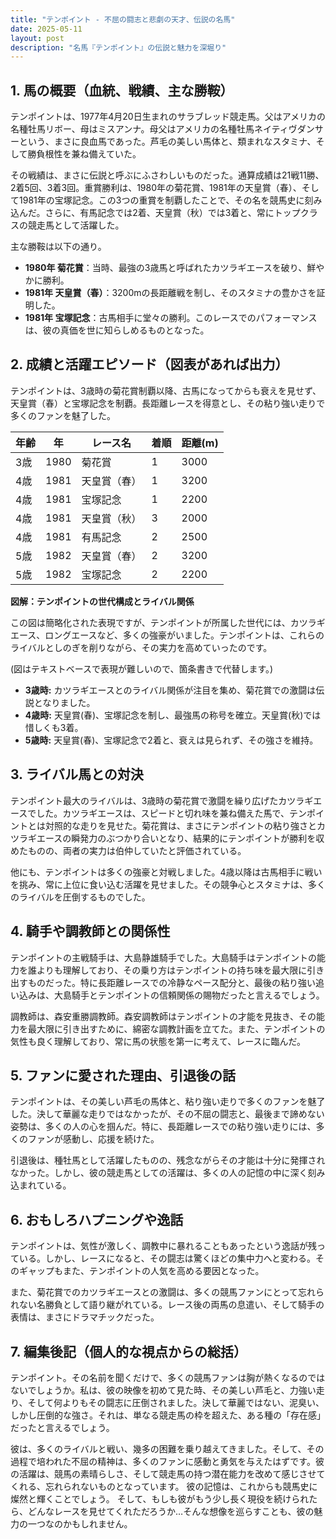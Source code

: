 ```yaml
---
title: "テンポイント - 不屈の闘志と悲劇の天才、伝説の名馬"
date: 2025-05-11
layout: post
description: "名馬『テンポイント』の伝説と魅力を深堀り"
---
```


## 1. 馬の概要（血統、戦績、主な勝鞍）

テンポイントは、1977年4月20日生まれのサラブレッド競走馬。父はアメリカの名種牡馬リボー、母はミスアンナ。母父はアメリカの名種牡馬ネイティヴダンサーという、まさに良血馬であった。芦毛の美しい馬体と、類まれなスタミナ、そして勝負根性を兼ね備えていた。

その戦績は、まさに伝説と呼ぶにふさわしいものだった。通算成績は21戦11勝、2着5回、3着3回。重賞勝利は、1980年の菊花賞、1981年の天皇賞（春）、そして1981年の宝塚記念。この3つの重賞を制覇したことで、その名を競馬史に刻み込んだ。さらに、有馬記念では2着、天皇賞（秋）では3着と、常にトップクラスの競走馬として活躍した。

主な勝鞍は以下の通り。

* **1980年 菊花賞**：当時、最強の3歳馬と呼ばれたカツラギエースを破り、鮮やかに勝利。
* **1981年 天皇賞（春）**：3200mの長距離戦を制し、そのスタミナの豊かさを証明した。
* **1981年 宝塚記念**：古馬相手に堂々の勝利。このレースでのパフォーマンスは、彼の真価を世に知らしめるものとなった。


## 2. 成績と活躍エピソード（図表があれば出力）

テンポイントは、3歳時の菊花賞制覇以降、古馬になってからも衰えを見せず、天皇賞（春）と宝塚記念を制覇。長距離レースを得意とし、その粘り強い走りで多くのファンを魅了した。

| 年齢 | 年 | レース名           | 着順 | 距離(m) |
|-----|----|--------------------|-----|---------|
| 3歳 | 1980 | 菊花賞             | 1   | 3000     |
| 4歳 | 1981 | 天皇賞（春）       | 1   | 3200     |
| 4歳 | 1981 | 宝塚記念           | 1   | 2200     |
| 4歳 | 1981 | 天皇賞（秋）       | 3   | 2000     |
| 4歳 | 1981 | 有馬記念           | 2   | 2500     |
| 5歳 | 1982 | 天皇賞（春）       | 2   | 3200     |
| 5歳 | 1982 | 宝塚記念           | 2   | 2200     |


**図解：テンポイントの世代構成とライバル関係**

この図は簡略化された表現ですが、テンポイントが所属した世代には、カツラギエース、ロングエースなど、多くの強豪がいました。テンポイントは、これらのライバルとしのぎを削りながら、その実力を高めていったのです。


(図はテキストベースで表現が難しいので、箇条書きで代替します。)

* **3歳時:** カツラギエースとのライバル関係が注目を集め、菊花賞での激闘は伝説となりました。
* **4歳時:** 天皇賞(春)、宝塚記念を制し、最強馬の称号を確立。天皇賞(秋)では惜しくも3着。
* **5歳時:** 天皇賞(春)、宝塚記念で2着と、衰えは見られず、その強さを維持。


## 3. ライバル馬との対決

テンポイント最大のライバルは、3歳時の菊花賞で激闘を繰り広げたカツラギエースでした。カツラギエースは、スピードと切れ味を兼ね備えた馬で、テンポイントとは対照的な走りを見せた。菊花賞は、まさにテンポイントの粘り強さとカツラギエースの瞬発力のぶつかり合いとなり、結果的にテンポイントが勝利を収めたものの、両者の実力は伯仲していたと評価されている。

他にも、テンポイントは多くの強豪と対戦しました。4歳以降は古馬相手に戦いを挑み、常に上位に食い込む活躍を見せました。その競争心とスタミナは、多くのライバルを圧倒するものでした。


## 4. 騎手や調教師との関係性

テンポイントの主戦騎手は、大島静雄騎手でした。大島騎手はテンポイントの能力を誰よりも理解しており、その乗り方はテンポイントの持ち味を最大限に引き出すものだった。特に長距離レースでの冷静なペース配分と、最後の粘り強い追い込みは、大島騎手とテンポイントの信頼関係の賜物だったと言えるでしょう。

調教師は、森安重勝調教師。森安調教師はテンポイントの才能を見抜き、その能力を最大限に引き出すために、綿密な調教計画を立てた。また、テンポイントの気性も良く理解しており、常に馬の状態を第一に考えて、レースに臨んだ。


## 5. ファンに愛された理由、引退後の話

テンポイントは、その美しい芦毛の馬体と、粘り強い走りで多くのファンを魅了した。決して華麗な走りではなかったが、その不屈の闘志と、最後まで諦めない姿勢は、多くの人の心を掴んだ。特に、長距離レースでの粘り強い走りには、多くのファンが感動し、応援を続けた。

引退後は、種牡馬として活躍したものの、残念ながらその才能は十分に発揮されなかった。しかし、彼の競走馬としての活躍は、多くの人の記憶の中に深く刻み込まれている。


## 6. おもしろハプニングや逸話

テンポイントは、気性が激しく、調教中に暴れることもあったという逸話が残っている。しかし、レースになると、その闘志は驚くほどの集中力へと変わる。そのギャップもまた、テンポイントの人気を高める要因となった。

また、菊花賞でのカツラギエースとの激闘は、多くの競馬ファンにとって忘れられない名勝負として語り継がれている。レース後の両馬の息遣い、そして騎手の表情は、まさにドラマチックだった。


## 7. 編集後記（個人的な視点からの総括）

テンポイント。その名前を聞くだけで、多くの競馬ファンは胸が熱くなるのではないでしょうか。私は、彼の映像を初めて見た時、その美しい芦毛と、力強い走り、そして何よりもその闘志に圧倒されました。決して華麗ではない、泥臭い、しかし圧倒的な強さ。それは、単なる競走馬の枠を超えた、ある種の「存在感」だったと言えるでしょう。

彼は、多くのライバルと戦い、幾多の困難を乗り越えてきました。そして、その過程で培われた不屈の精神は、多くのファンに感動と勇気を与えたはずです。彼の活躍は、競馬の素晴らしさ、そして競走馬の持つ潜在能力を改めて感じさせてくれる、忘れられないものとなっています。  彼の記憶は、これからも競馬史に燦然と輝くことでしょう。  そして、もしも彼がもう少し長く現役を続けられたら、どんなレースを見せてくれただろうか…そんな想像を巡らすことも、彼の魅力の一つなのかもしれません。
